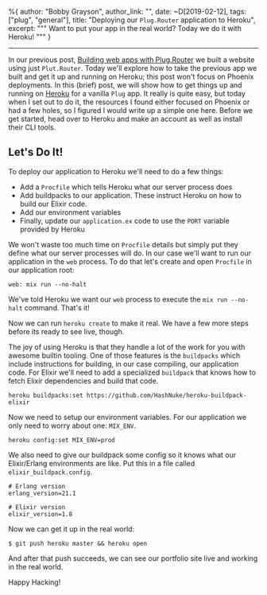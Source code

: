 %{
  author: "Bobby Grayson",
  author_link: "",
  date: ~D[2019-02-12],
  tags: ["plug", "general"],
  title: "Deploying our `Plug.Router` application to Heroku",
  excerpt: """
  Want to put your app in the real world? Today we do it with Heroku!
  """
}

---

In our previous post, [Building web apps with Plug.Router](https://elixirschool.com/blog/building-apps-with-plug-router/) we built a website using just `Plut.Router`.
Today we'll explore how to take the previous app we built and get it up and running on Heroku; this post won't focus on Phoenix deployments.
In this (brief) post, we will show how to get things up and running on [Heroku](http://heroku.com) for a vanilla `Plug` app.
It really is quite easy, but today when I set out to do it, the resources I found either focused on Phoenix or had a few holes, so I figured I would write up a simple one here.
Before we get started, head over to Heroku and make an account as well as install their CLI tools.

## Let's Do It!

To deploy our application to Heroku we'll need to do a few things:

* Add a `Procfile` which tells Heroku what our server process does
* Add buildpacks to our application. These instruct Heroku on how to build our Elixir code.
* Add our environment variables
* Finally, update our `application.ex` code to use the `PORT` variable provided by Heroku

We won't waste too much time on `Procfile` details but simply put they define what our server processes will do. In our case we'll want to run our application in the `web` process. To do that let's create and open `Procfile` in our application root:

```
web: mix run --no-halt
```
We've told Heroku we want our `web` process to execute the `mix run --no-halt` command.
That's it!

Now we can run `heroku create` to make it real.
We have a few more steps before its ready to see live, though.

The joy of using Heroku is that they handle a lot of the work for you with awesome builtin tooling.
One of those features is the `buildpacks` which include instructions for building, in our case compiling, our application code.
For Elixir we'll need to add a specialized `buildpack` that knows how to fetch Elixir dependencies and build that code.

```
heroku buildpacks:set https://github.com/HashNuke/heroku-buildpack-elixir
```

Now we need to setup our environment variables.
For our application we only need to worry about one: `MIX_ENV`.

```
heroku config:set MIX_ENV=prod
```

We also need to give our buildpack some config so it knows what our Elixir/Erlang environments are like.
Put this in a file called `elixir_buildpack.config`.

```
# Erlang version
erlang_version=21.1

# Elixir version
elixir_version=1.8
```

Now we can get it up in the real world:

```
$ git push heroku master && heroku open
```

And after that push succeeds, we can see our portfolio site live and working in the real world.

Happy Hacking!
